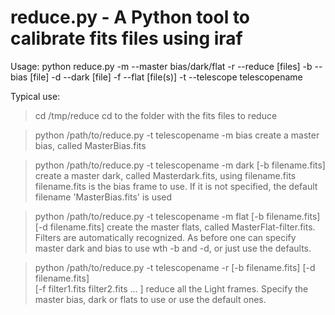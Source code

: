 reduce.py - A Python tool to calibrate fits files using iraf
======

Usage:   python reduce.py -m --master bias/dark/flat
                          -r --reduce [files]
                          -b --bias [file]
                          -d --dark [file]
                          -f --flat [file(s)]
                          -t --telescope telescopename

Typical use:
> cd /tmp/reduce
cd to the folder with the fits files to reduce

> python /path/to/reduce.py -t telescopename -m bias
create a master bias, called MasterBias.fits

> python /path/to/reduce.py -t telescopename -m dark [-b filename.fits]
create a master dark, called Masterdark.fits, using filename.fits
filename.fits is the bias frame to use. If it is not  specified, the default
filename 'MasterBias.fits' is used

> python /path/to/reduce.py -t telescopename -m flat [-b filename.fits] [-d filename.fits]
create the master flats, called MasterFlat-filter.fits.
Filters are automatically recognized. As before one can specify master
dark and bias to use wth -b and -d, or just use the defaults.

> python /path/to/reduce.py -t telescopename -r [-b filename.fits] [-d filename.fits] \
            [-f filter1.fits filter2.fits ... ]
reduce all the Light frames. Specify the master bias, dark or flats to use
or use the default ones.

